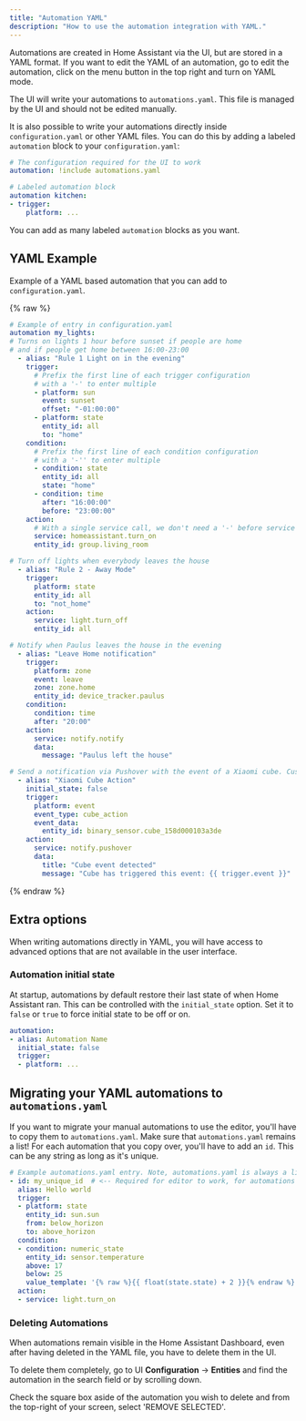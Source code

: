 ```yaml
---
title: "Automation YAML"
description: "How to use the automation integration with YAML."
---
```


Automations are created in Home Assistant via the UI, but are stored in a YAML format. If you want to edit the YAML of an automation, go to edit the automation, click on the menu button in the top right and turn on YAML mode.

The UI will write your automations to `automations.yaml`. This file is managed by the UI and should not be edited manually.

It is also possible to write your automations directly inside `configuration.yaml` or other YAML files. You can do this by adding a labeled `automation` block to your `configuration.yaml`:

```yaml
# The configuration required for the UI to work
automation: !include automations.yaml

# Labeled automation block
automation kitchen:
- trigger:
    platform: ...
```

You can add as many labeled `automation` blocks as you want.

## YAML Example

Example of a YAML based automation that you can add to `configuration.yaml`.

{% raw %}
```yaml
# Example of entry in configuration.yaml
automation my_lights:
# Turns on lights 1 hour before sunset if people are home
# and if people get home between 16:00-23:00
  - alias: "Rule 1 Light on in the evening"
    trigger:
      # Prefix the first line of each trigger configuration
      # with a '-' to enter multiple
      - platform: sun
        event: sunset
        offset: "-01:00:00"
      - platform: state
        entity_id: all
        to: "home"
    condition:
      # Prefix the first line of each condition configuration
      # with a '-'' to enter multiple
      - condition: state
        entity_id: all
        state: "home"
      - condition: time
        after: "16:00:00"
        before: "23:00:00"
    action:
      # With a single service call, we don't need a '-' before service - though you can if you want to
      service: homeassistant.turn_on
      entity_id: group.living_room

# Turn off lights when everybody leaves the house
  - alias: "Rule 2 - Away Mode"
    trigger:
      platform: state
      entity_id: all
      to: "not_home"
    action:
      service: light.turn_off
      entity_id: all

# Notify when Paulus leaves the house in the evening
  - alias: "Leave Home notification"
    trigger:
      platform: zone
      event: leave
      zone: zone.home
      entity_id: device_tracker.paulus
    condition:
      condition: time
      after: "20:00"
    action:
      service: notify.notify
      data:
        message: "Paulus left the house"

# Send a notification via Pushover with the event of a Xiaomi cube. Custom event from the Xiaomi component.
  - alias: "Xiaomi Cube Action"
    initial_state: false
    trigger:
      platform: event
      event_type: cube_action
      event_data:
        entity_id: binary_sensor.cube_158d000103a3de
    action:
      service: notify.pushover
      data:
        title: "Cube event detected"
        message: "Cube has triggered this event: {{ trigger.event }}"
```
{% endraw %}


## Extra options

When writing automations directly in YAML, you will have access to advanced options that are not available in the user interface.

### Automation initial state

At startup, automations by default restore their last state of when Home Assistant ran. This can be controlled with the `initial_state` option. Set it to `false` or `true` to force initial state to be off or on.

```yaml
automation:
- alias: Automation Name
  initial_state: false
  trigger:
  - platform: ...
```

## Migrating your YAML automations to `automations.yaml`

If you want to migrate your manual automations to use the editor, you'll have to copy them to `automations.yaml`. Make sure that `automations.yaml` remains a list! For each automation that you copy over, you'll have to add an `id`. This can be any string as long as it's unique.

```yaml
# Example automations.yaml entry. Note, automations.yaml is always a list!
- id: my_unique_id  # <-- Required for editor to work, for automations created with the editor the id will be automatically generated.
  alias: Hello world
  trigger:
  - platform: state
    entity_id: sun.sun
    from: below_horizon
    to: above_horizon
  condition:
  - condition: numeric_state
    entity_id: sensor.temperature
    above: 17
    below: 25
    value_template: '{% raw %}{{ float(state.state) + 2 }}{% endraw %}'
  action:
  - service: light.turn_on
```

### Deleting Automations

When automations remain visible in the Home Assistant Dashboard, even after having deleted in the YAML file, you have to delete them in the UI.

To delete them completely, go to UI **Configuration** -> **Entities** and find the automation in the search field or by scrolling down.

Check the square box aside of the automation you wish to delete and from the top-right of your screen, select 'REMOVE SELECTED'.
